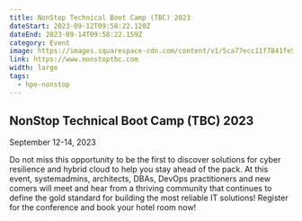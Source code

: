 ```yaml
---
title: NonStop Technical Boot Camp (TBC) 2023
dateStart: 2023-09-12T09:58:22.120Z
dateEnd: 2023-09-14T09:58:22.159Z
category: Event
image: https://images.squarespace-cdn.com/content/v1/5ca77ecc11f7841fe54add82/6a20c389-633f-4f3e-a9db-4349fc8beb04/NonStop2023-WebsiteBanner-02_1.png?format=2500w
link: https://www.nonstoptbc.com
width: large
tags:
  - hpe-nonstop
---
```

## NonStop Technical Boot Camp (TBC) 2023

September 12-14, 2023

Do not miss this opportunity to be the first to discover solutions for cyber resilience and hybrid cloud to help you stay ahead of the pack. At this event, systemadmins, architects, DBAs, DevOps practitioners and new comers will meet and hear from a thriving community that continues to define the gold standard for building the most reliable IT solutions! Register for the conference and book your hotel room now!